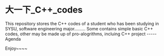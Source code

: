 # 大一下_C++_codes
This repository stores the C++ codes of a student who has been studying in SYSU, software engineering major.........
Some contains simple basic C++ codes, other may be made up of pro-alogrithms, incluing C++ project ----- Agenda

Enjoy~~~~
